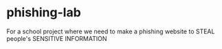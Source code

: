 # phishing-lab
For a school project where we need to make a phishing website to STEAL people's SENSITIVE INFORMATION
